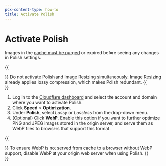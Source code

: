 ```yaml
---
pcx-content-type: how-to
title: Activate Polish
---
```


# Activate Polish

Images in the [cache must be purged](https://developers.cloudflare.com/cache/how-to/purge-cache) or expired before seeing any changes in Polish settings.

{{<Aside type="warning" header="Warning">}}
Do not activate Polish and Image Resizing simultaneously. Image Resizing already applies lossy compression, which makes Polish redundant.
{{</Aside>}}

1. Log in to the [Cloudflare dashboard](https://dash.cloudflare.com/) and select the account and domain where you want to activate Polish.
1. Click **Speed** > **Optimization**.
1. Under **Polish**, select _Lossy_ or _Lossless_ from the drop-down menu.
1. (Optional) Click **WebP**. Enable this option if you want to further optimize PNG and JPEG images stored in the origin server, and serve them as WebP files to browsers that support this format.

{{<Aside type="note">}}
To ensure WebP is not served from cache to a browser without WebP support, disable WebP at your origin web server when using Polish.
{{</Aside>}}